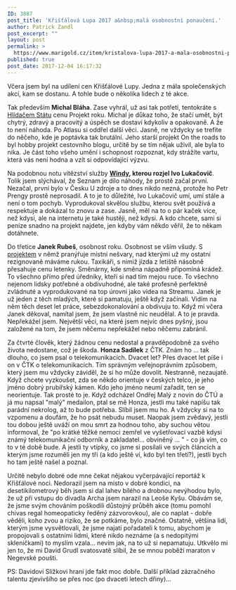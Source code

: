 ```yaml
---
ID: 3887
post_title: 'Křišťálová Lupa 2017 a&nbsp;malá osobnostní ponaučení.'
author: Patrick Zandl
post_excerpt: ""
layout: post
permalink: >
  https://www.marigold.cz/item/kristalova-lupa-2017-a-mala-osobnostni-ponauceni
published: true
post_date: 2017-12-04 16:17:32
---
```

Včera jsem byl na udílení cen Křišťálové Lupy. Jedna z mála společenských akcí, kam se dostanu. A tohle bude o několika lidech z té akce.<!--more-->

Tak především <strong>Michal Bláha</strong>. Zase vyhrál, už asi tak potřetí, tentokráte s <a href="http://www.hlidacstatu.cz">Hlídačem Státu</a> cenu Projekt roku. Michal je důkaz toho, že stačí umět, být chytrý, zdravý a pracovitý a úspěch se dostaví kdykoliv a opakovaně. A že to není náhoda. Po Atlasu si oddřel další věci. Jasně, ne vždycky se trefíte do něčeho, kde je poptávka tak brutální. Jeho starší projekt On the roads to byl hobby projekt cestovního blogu, určitě by se tím nějak uživil, ale byla to nika. Je část toho všeho umění i schopnost rozpoznat, kdy strážíte vartu, která vás není hodna a vzít si odpovídající výzvu.

Na podobnou notu vítězství služby <strong><a href="http://www.windy.com">Windy</a>, kterou rozjel Ivo Lukačovič</strong>. Tolik jsem slýchával, že Seznam je dílo náhody, že prostě začal první. Nezačal, první bylo v Česku U zdroje a to dnes nikdo nezná, protože ho Petr Prengy prostě neprosadil. A to je to důležité, Ivo Lukačovič umí, umí stále a není o tom pochyb. Vyprodukoval skvělou službu, kterou svět používá a respektuje a dokázal to znovu a zase. Jasně, měl na to o pár kaček více, než kdysi, ale na internetu je také hustěji, než kdysi. A kdo chcete, sami si peníze snadno na projekt najdete, jen kdyby vám někdo věřil, že to někam dotáhnete.

Do třetice <strong>Janek Rubeš</strong>, osobnost roku. Osobnost se vším všudy. S <a href="https://www.youtube.com/playlist?list=PLM9_KZNJw8qGuEHJf4lcfIiGwpiRtcKAm&amp;disable_polymer=true">projektem</a> v němž pranýřuje místní nešvary, nad kterými už my ostatní rezignovaně máváme rukou. Taxikáři, s nimiž jízda z letiště násobně přesahuje cenu letenky. Směnárny, kde směna nápadně připomíná krádež. To všechno přímo před úředníky, kteří si nad tím mejou ruce. To všechno nejenom lidsky potřebné a obdivuhodné, ale také profesně perfektně zvládnuté a vyprodukované na top úrovni jako videa na Streamu. Janek je už jeden z těch mladých, které si pamatuju, ještě když začínali. Vidím na něm těch deset let práce, sebezdokonalování a obdivuju to. Když mi včera Janek děkoval, namítal jsem, že jsem vlastně nic neudělal. A to je pravda. Nepřekážel jsem. Největší věci, na které jsem nejvíc dnes pyšný, jsou založené na tom, že jsem něčemu nepřekážel nebo něčemu zabránil.

Za čtvrté člověk, který žádnou cenu nedostal a pravděpodobně za svého života nedostane, což je škoda. <strong>Honza Sadílek</strong> z ČTK. Znám ho ... tak dlouho, co jsem psal o telekomunikacích. Dvacet let? Přes dvacet let píše i on v ČTK o telekomunikacích. Tím správným veřejnoprávním způsobem, který jsem mu vždycky záviděl, že si ho může dovolit. Nestranně, nezaujatě. Když chcete vyzkoušet, zda se někdo orientuje v českých telco, je jeho jméno dobrý prubířský kámen. Kdo jeho jméno neumí zařadit, ten se neorientuje. Tak prosté to je. Když odcházel Ondřej Malý z novin do ČTÚ a já mu napsal "malý" medailon, ptal se mě Honza, jestli mu také napíšu tak parádní nekrolog, až to bude potřeba. Slíbil jsem mu ho. A vždycky si na to vzpomenu a doufám, že ho psát nebudu muset. Naopak jsem zvědavý, jestli tou dobou ještě uváží on mou smrt za hodnou toho, aby suchou větou informoval, že "po krátké těžké nemoci zemřel ve vyšetřovací vazbě kdysi známý telekomunikační odborník a zakladatel... obviněný ... " - co já vím, co to v té době bude. A jestli ty vtípky, co jsme si posílali ve svých článcích a kterým jsme rozuměli jen my tři (a kdo ještě ví, kdo byl ten třetí?), jestli bych ho tam ještě našel a poznal.

Určitě nebylo dobré ode mne čekat nějakou vyčerpávající reportáž k Křišťálové noci. Nedorazil jsem na místo v dobré kondici, na desetikilometrový běh jsem si dal lahev bílého a drobnou nevýhodou bylo, že už při vstupu do divadla Archa jsem narazil na Leoše Kyšu. Obávám se, že jsme svým chováním poškodili důstojný průběh akce (tomu pomohl chivas regal homeopaticky ředěný zázvorovkou), ale co naplat - dobře věděli, koho zvou a riziko, že se potkáme, bylo značné. Ostatně, většina lidí, kterým jsme vysvětlovali, že jsme najatí pořadateli k tomu, abychom je propojovali s ostatními lidmi, které nikdo neznáme (a s nedopitými skleničkami) to myslím vzala... nevím jak, na to už si nepamatuju. Utkvělo mi jen to, že mi David Grudl svatosvatě slíbil, že se mnou poběží maraton v Negevské poušti.

PS: Davidovi Slížkovi hraní jde fakt moc dobře. Další příklad zázračného talentu zjevivšího se přes noc (po dvaceti letech dřiny)...